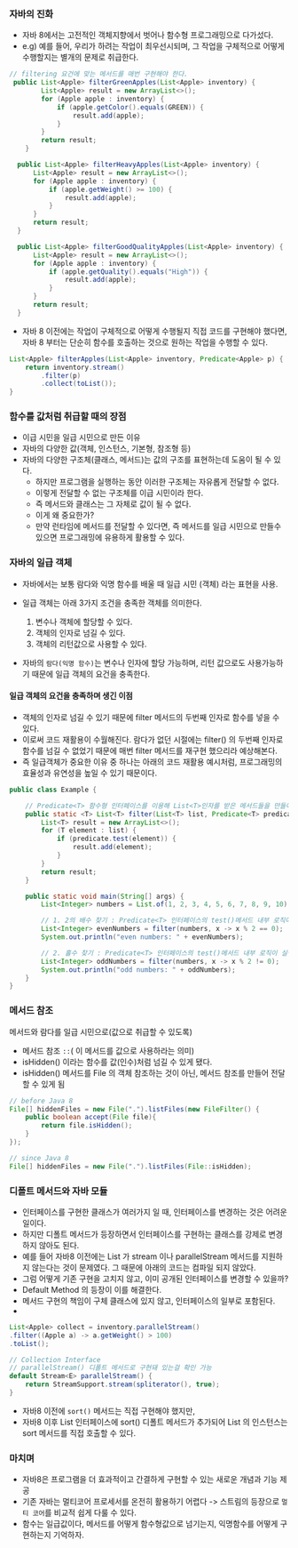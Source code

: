 ### 자바의 진화
- 자바 8에서는 고전적인 객체지향에서 벗어나 함수형 프로그래밍으로 다가섰다.
- e.g) 예를 들어, 우리가 하려는 작업이 최우선시되며, 그 작업을 구체적으로 어떻게 수행할지는 별개의 문제로 취급한다.
``` java
// filtering 요건에 맞는 메서드를 매번 구현해야 한다.
 public List<Apple> filterGreenApples(List<Apple> inventory) {
        List<Apple> result = new ArrayList<>();
        for (Apple apple : inventory) {
            if (apple.getColor().equals(GREEN)) {
                result.add(apple);
            }
        }
        return result;
    }

  public List<Apple> filterHeavyApples(List<Apple> inventory) {
      List<Apple> result = new ArrayList<>();
      for (Apple apple : inventory) {
          if (apple.getWeight() >= 100) {
              result.add(apple);
          }
      }
      return result;
  }

  public List<Apple> filterGoodQualityApples(List<Apple> inventory) {
      List<Apple> result = new ArrayList<>();
      for (Apple apple : inventory) {
          if (apple.getQuality().equals("High")) {
              result.add(apple);
          }
      }
      return result;
  }
```

- 자바 8 이전에는 작업이 구체적으로 어떻게 수행될지 직접 코드를 구현해야 했다면, 자바 8 부터는 단순히 함수를 호출하는 것으로 원하는 작업을 수행할 수 있다.
``` java
List<Apple> filterApples(List<Apple> inventory, Predicate<Apple> p) {
    return inventory.stream()
        .filter(p)
        .collect(toList());
}
```


### 함수를 값처럼 취급할 때의 장점
- 이급 시민을 일급 시민으로 만든 이유
- 자바의 다양한 값(객체, 인스턴스, 기본형, 참조형 등)
- 자바의 다양한 구조체(클래스, 메서드)는 값의 구조를 표현하는데 도움이 될 수 있다.
  - 하지만 프로그램을 실행하는 동안 이러한 구조체는 자유롭게 전달할 수 없다.
  - 이렇게 전달할 수 없는 구조체를 이급 시민이라 한다.
  - 즉 메서드와 클래스는 그 자체로 값이 될 수 없다. 
  - 이게 왜 중요한가?
  - 만약 런타임에 메서드를 전달할 수 있다면, 즉 메서드를 일급 시민으로 만들수 있으면 프로그래밍에 유용하게 활용할 수 있다. 

### 자바의 일급 객체
- 자바에서는 보통 람다와 익명 함수를 배울 때 일급 시민 (객체) 라는 표현을 사용. 
- 일급 객체는 아래 3가지 조건을 충족한 객체를 의미한다.
  1. 변수나 객체에 할당할 수 있다.
  2. 객체의 인자로 넘길 수 있다.
  3. 객체의 리턴값으로 사용할 수 있다.

- 자바의 `람다(익명 함수)`는 변수나 인자에 할당 가능하며, 리턴 값으로도 사용가능하기 때문에 일급 객체의 요건을 충족한다.

#### 일급 객체의 요건을 충족하며 생긴 이점
- 객체의 인자로 넘길 수 있기 때문에 filter 메서드의 두번째 인자로 함수를 넣을 수 있다.
- 이로써 코드 재활용이 수월해진다. 람다가 없던 시절에는 filter() 의 두번째 인자로 함수를 넘길 수 없었기 때문에 매번 filter 메서드를 재구현 했으리라 예상해본다.
- 즉 일급객체가 중요한 이유 중 하나는 아래의 코드 재활용 예시처럼, 프로그래밍의 효율성과 유연성을 높일 수 있기 때문이다. 

``` java
public class Example {

    // Predicate<T> 함수형 인터페이스를 이용해 List<T>인자를 받은 메서드들을 만들어 봅시다.
    public static <T> List<T> filter(List<T> list, Predicate<T> predicate) {
        List<T> result = new ArrayList<>();
        for (T element : list) {
            if (predicate.test(element)) {
                result.add(element);
            }
        }
        return result;
    }

    public static void main(String[] args) {
        List<Integer> numbers = List.of(1, 2, 3, 4, 5, 6, 7, 8, 9, 10);

        // 1. 2의 배수 찾기 : Predicate<T> 인터페이스의 test()메서드 내부 로직이 실행됩니다.
        List<Integer> evenNumbers = filter(numbers, x -> x % 2 == 0);
        System.out.println("even numbers: " + evenNumbers);

        // 2. 홀수 찾기 : Predicate<T> 인터페이스의 test()메서드 내부 로직이 실행됩니다.
        List<Integer> oddNumbers = filter(numbers, x -> x % 2 != 0);
        System.out.println("odd numbers: " + oddNumbers);
    }
}
```

### 메서드 참조
메서드와 람다를 일급 시민으로(값으로 취급할 수 있도록)
- 메서드 참조 `::`( 이 메서드를 값으로 사용하라는 의미) 
- isHidden() 이라는 함수를 값(인수)처럼 넘길 수 있게 됐다.
- isHidden() 메서드를 File 의 객체 참조하는 것이 아닌, 메서드 참조를 만들어 전달할 수 있게 됨

``` java
// before Java 8
File[] hiddenFiles = new File(".").listFiles(new FileFilter() {
    public boolean accept(File file){
        return file.isHidden();
    }
});

// since Java 8
File[] hiddenFiles = new File(".").listFiles(File::isHidden);
```

### 디폴트 메서드와 자바 모듈
- 인터페이스를 구현한 클래스가 여러가지 일 때, 인터페이스를 변경하는 것은 어려운 일이다.
- 하지만 디폴트 메서드가 등장하면서 인터페이스를 구현하는 클래스를 강제로 변경하지 않아도 된다.
- 예를 들어 자바8 이전에는 List<T> 가 stream 이나 parallelStream 메서드를 지원하지 않는다는 것이 문제였다. 그 때문에 아래의 코드는 컴파일 되지 않았다.
- 그럼 어떻게 기존 구현을 고치지 않고, 이미 공개된 인터페이스를 변경할 수 있을까?
- Default Method 의 등장이 이를 해결한다.
- 메서드 구현의 책임이 구체 클래스에 있지 않고, 인터페이스의 일부로 포함된다.
- 
``` java
List<Apple> collect = inventory.parallelStream()
.filter((Apple a) -> a.getWeight() > 100)
.toList();
```

``` java
// Collection Interface
// parallelStream() 디폴트 메서드로 구현돼 있는걸 확인 가능
default Stream<E> parallelStream() {
    return StreamSupport.stream(spliterator(), true);
}
```
- 자바8 이전에 `sort()` 메서드는 직접 구현해야 했지만, 
- 자바8 이후 List 인터페이스에 sort() 디폴트 메서드가 추가되어 List 의 인스턴스는 sort 메서드를 직접 호출할 수 있다.


### 마치며
- 자바8은 프로그램을 더 효과적이고 간결하게 구현할 수 있는 새로운 개념과 기능 제공
- 기존 자바는 멀티코어 프로세서를 온전히 활용하기 어렵다 -> 스트림의 등장으로 `멀티 코어`를 비교적 쉽게 다룰 수 있다.
- 함수는 일급값이다, 메서드를 어떻게 함수형값으로 넘기는지, 익명함수를 어떻게 구현하는지 기억하자. 